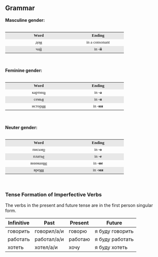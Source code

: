 <h2> Grammar </h2> 

<p align="left"><b>Masculine gender:</b><br />
	</p><div align="left">
          <table cellSpacing="0" cellPadding="4" align="left" border="0">
            <tbody>
              <tr align="middle">
                <td width="200" bgcolor="#E8E8E8"><font face="Verdana" size="2"><b>Word</b></font></td>
                <td width="150" bgcolor="#E8E8E8"><font face="Verdana" size="2"><b>Ending</b></font></td>
              </tr>
              <tr align="middle">
                <td><font face="Verdana" size="2">до<u>м</u></font></td>
                <td><font face="Verdana" size="2">in a consonant</font></td>
              </tr>
              <tr align="middle">
                <td bgcolor="#E8E8E8"><font face="Verdana" size="2">ча<u>й</u></font></td>
                <td bgcolor="#E8E8E8"><font face="Verdana" size="2">in <b>-й</b></font></td>
              </tr>
            </tbody>
          </table>
	</div>

<p>&nbsp;</p>
<p align="left"><b>Feminine gender:</b><br />
	</p><div align="left">
          <table cellSpacing="0" cellPadding="4" align="left" border="0">
            <tbody>
              <tr align="middle">
                <td width="200" bgcolor="#E8E8E8"><font face="Verdana" size="2"><b>Word</b></font></td>
                <td width="150" bgcolor="#E8E8E8"><font face="Verdana" size="2"><b>Ending</b></font></td>
              </tr>
              <tr align="middle">
                <td><font face="Verdana" size="2">картин<u>а</u></font></td>
                <td><font face="Verdana" size="2">in <b>-a</b></font></td>
              </tr>
              <tr align="middle">
                <td bgcolor="#E8E8E8"><font face="Verdana" size="2">семь<u>я</u></font></td>
                <td bgcolor="#E8E8E8"><font face="Verdana" size="2">&nbsp;&nbsp;&nbsp;&nbsp;in
                  <b>-я</b>&nbsp;&nbsp;&nbsp;&nbsp;</font></td>
              </tr>
              <tr align="middle">
                <td><font face="Verdana" size="2">истор<u>ия</u></font></td>
                <td><font face="Verdana" size="2">in <b>-ия</b></font></td>
              </tr>
            </tbody>
          </table>
	</div>

<p>&nbsp;</p>
<p align="left"><b>Neuter gender:</b><br />
	</p><div align="left">
          <table cellSpacing="0" cellPadding="4" align="left" border="0">
            <tbody>
              <tr align="middle">
                <td width="200" bgcolor="#E8E8E8"><font face="Verdana" size="2"><b>Word</b></font></td>
                <td width="150" bgcolor="#E8E8E8"><font face="Verdana" size="2"><b>Ending</b></font></td>
              </tr>
              <tr align="middle">
                <td><font face="Verdana" size="2">письм<u>o</u></font></td>
                <td><font face="Verdana" size="2">&nbsp;&nbsp;&nbsp;&nbsp;in <b>-o</b>&nbsp;&nbsp;&nbsp;&nbsp;</font></td>
              </tr>
              <tr align="middle">
                <td bgcolor="#E8E8E8"><font face="Verdana" size="2">плать<u>e</u></font></td>
                <td bgcolor="#E8E8E8"><font face="Verdana" size="2">&nbsp;&nbsp;&nbsp;&nbsp;in
                  <b>-e</b>&nbsp;&nbsp;&nbsp;&nbsp;</font></td>
              </tr>
	      <tr align="middle">
                <td><font face="Verdana" size="2">вниман<u>ие</u></font></td>
                <td><font face="Verdana" size="2">&nbsp;&nbsp;&nbsp;&nbsp;in <b>-ие</b>&nbsp;&nbsp;&nbsp;&nbsp;</font></td>
              </tr>
              <tr align="middle">
                <td bgcolor="#E8E8E8"><font face="Verdana" size="2">вре<u>мя</u></font></td>
                <td bgcolor="#E8E8E8"><font face="Verdana" size="2">&nbsp;&nbsp;&nbsp;&nbsp;in
                  <b>-мя</b>&nbsp;&nbsp;&nbsp;&nbsp;</font></td>
              </tr>
            </tbody>
          </table>
	</div>
	
<p>&nbsp;</p>

<div class="container"> 
<h3>Tense Formation of Imperfective Verbs</h3>
<p>The verbs in the present and future tense are in the first person singular form.</p>  
<table class="table table-bordered">
    <thead>
      <tr>
        <th>Infinitive</th>
        <th>Past</th>
        <th>Present</th>
        <th>Future</th>
      </tr>
    </thead>
    <tbody>
      <tr>
        <td>говорить</td>
        <td>говорил/а/и</td>
        <td>говорю</td>
        <td>я буду говорить</td>
      </tr>
      <tr>
        <td>работать</td>
        <td>работал/а/и</td>
        <td>работаю</td>
        <td>я буду работать</td>
      </tr>
      <tr>
        <td>хотеть</td>
        <td>хотел/а/и</td>
        <td>хочу</td>
        <td>я буду хотеть</td>
      </tr>
    </tbody>
  </table>
</div>



